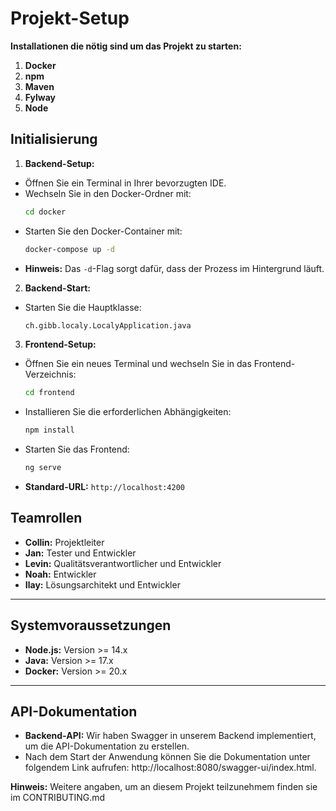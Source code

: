 # **Projekt-Setup**

**Installationen die nötig sind um das Projekt zu starten:**
1. **Docker**
2. **npm**
1. **Maven**
1. **Fylway**
1. **Node**


## **Initialisierung**
1. **Backend-Setup:**
 - Öffnen Sie ein Terminal in Ihrer bevorzugten IDE.
 - Wechseln Sie in den Docker-Ordner mit:
   ```bash
   cd docker
   ```
 - Starten Sie den Docker-Container mit:
   ```bash
   docker-compose up -d
   ```
 - **Hinweis:** Das `-d`-Flag sorgt dafür, dass der Prozess im Hintergrund läuft.

2. **Backend-Start:**
 - Starten Sie die Hauptklasse:
   ```bash
   ch.gibb.localy.LocalyApplication.java
   ```

3. **Frontend-Setup:**
 - Öffnen Sie ein neues Terminal und wechseln Sie in das Frontend-Verzeichnis:
   ```bash
   cd frontend
   ```
 - Installieren Sie die erforderlichen Abhängigkeiten:
   ```bash
   npm install
   ```
 - Starten Sie das Frontend:
   ```bash
   ng serve
   ```
 - **Standard-URL:** `http://localhost:4200`

## **Teamrollen**
- **Collin:** Projektleiter
- **Jan:** Tester und Entwickler
- **Levin:** Qualitätsverantwortlicher und Entwickler
- **Noah:** Entwickler
- **Ilay:** Lösungsarchitekt und Entwickler

---

## **Systemvoraussetzungen**
- **Node.js:** Version >= 14.x
- **Java:** Version >= 17.x
- **Docker:** Version >= 20.x

---

## **API-Dokumentation**
- **Backend-API:** Wir haben Swagger in unserem Backend implementiert, um die API-Dokumentation zu erstellen. 
- Nach dem Start der Anwendung können Sie die Dokumentation unter folgendem Link aufrufen: http://localhost:8080/swagger-ui/index.html.


**Hinweis:** Weitere angaben, um an diesem Projekt teilzunehmem finden sie im CONTRIBUTING.md
